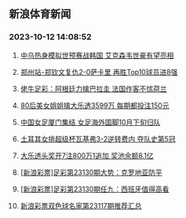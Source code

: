 ## 新浪体育新闻 
### 2023-10-12 14:08:52

1. [中乌热身模拟世预赛战韩国 艾克森韦世豪有望亮相](https://sports.sina.com.cn/china/2023-10-11/doc-imzqtmzp4092407.shtml)

2. [郑州站-郑钦文复仇2-0萨卡里 再胜Top10球员进8强](https://sports.sina.com.cn/tennis/china/2023-10-11/doc-imzquaxc8444267.shtml)

3. [佬牛足彩：阿根廷力擒巴拉圭 法国作客不怵荷兰](https://sports.sina.com.cn/l/2023-10-12/doc-imzqvekr7863735.shtml)

4. [80后美女姐姐擒大乐透3599万 每期都投注150元](https://sports.sina.com.cn/l/2023-10-12/doc-imzquyav3303919.shtml)

5. [中国女足厦门集结 女足海外国脚10月下旬归队](https://sports.sina.com.cn/china/2023-10-11/doc-imzqtsic5778779.shtml)

6. [土耳其女排超级杯瓦基弗3-2逆转费内 夺队史第5冠](https://sports.sina.com.cn/others/volleyball/2023-10-12/doc-imzquyav3302669.shtml)

7. [大乐透头奖开7注800万1追加 奖池余额8.1亿](https://sports.sina.com.cn/l/2023-10-11/doc-imzquaxi9481169.shtml)

8. [[新浪彩票]足彩第23130期大势：克罗地亚防平](https://sports.sina.com.cn/l/2023-10-11/doc-imzqtmzm8758052.shtml)

9. [[新浪彩票]足彩第23130期任九：西班牙值得高看](https://sports.sina.com.cn/l/2023-10-11/doc-imzqtmzm8758614.shtml)

10. [新浪彩票双色球名家第23117期推荐汇总](https://sports.sina.com.cn/l/2023-10-11/doc-imzqtmzi2643505.shtml)

